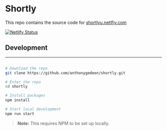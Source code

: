 # Shortly

This repo contains the source code for <a href="https://shortlyu.netlify.app/">shortlyu.netlfiy.com</a>

[![Netlify Status](https://api.netlify.com/api/v1/badges/95adb953-f487-44ed-a933-019f769b3c32/deploy-status)](https://app.netlify.com/sites/shortlyulr/deploys)

## Development
---
```sh

# Download the repo
git clone https://github.com/anthonygedeon/shortly.git

# Enter the repo
cd shortly

# Install packages
npm install

# Start local development
npm run start

```

> **Note:** This requires NPM to be set up locally.
